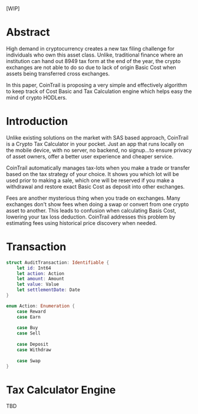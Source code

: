 [WIP]
# Abstract
High demand in cryptocurrency creates a new tax filing challenge for individuals who own this asset class. Unlike, traditional finance where an institution can hand out 8949 tax form at the end of the year, the crypto exchanges are not able to do so due to lack of origin Basic Cost when assets being transferred cross exchanges.

In this paper, CoinTrail is proposing a very simple and effectively algorithm to keep track of Cost Basic and Tax Calculation engine which helps easy the mind of crypto HODLers.

# Introduction
Unlike existing solutions on the market with SAS based approach, CoinTrail is a Crypto Tax Calculator in your pocket. Just an app that runs locally on the mobile device, with no server, no backend, no signup...to ensure privacy of asset owners, offer a better user experience and cheaper service.

CoinTrail automatically manages tax-lots when you make a trade or transfer based on the tax strategy of your choice. It shows you which lot will be used prior to making a sale, which one will be reserved if you make a withdrawal and restore exact Basic Cost as deposit into other exchanges.

Fees are another mysterious thing when you trade on exchanges. Many exchanges don't show fees when doing a swap or convert from one crypto asset to another. This leads to confusion when calculating Basis Cost, lowering your tax loss deduction. CoinTrail addresses this problem by estimating fees using historical price discovery when needed.

# Transaction
```swift
struct AuditTransaction: Identifiable {
    let id: Int64
    let action: Action
    let amount: Amount
    let value: Value
    let settlementDate: Date
}

enum Action: Enumeration {
    case Reward
    case Earn
                
    case Buy
    case Sell
                
    case Deposit
    case Withdraw
                
    case Swap 
}
```

# Tax Calculator Engine
TBD

